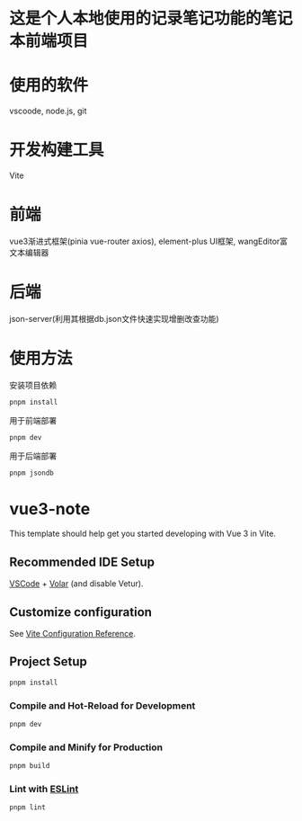 # 这是个人本地使用的记录笔记功能的笔记本前端项目

# 使用的软件
vscoode, node.js, git

# 开发构建工具
Vite

# 前端
vue3渐进式框架(pinia vue-router axios), element-plus UI框架, wangEditor富文本编辑器

# 后端
json-server(利用其根据db.json文件快速实现增删改查功能)

# 使用方法
安装项目依赖
```sh
pnpm install
```

用于前端部署
```sh
pnpm dev
```

用于后端部署
```sh
pnpm jsondb
```





# vue3-note

This template should help get you started developing with Vue 3 in Vite.

## Recommended IDE Setup

[VSCode](https://code.visualstudio.com/) + [Volar](https://marketplace.visualstudio.com/items?itemName=Vue.volar) (and disable Vetur).

## Customize configuration

See [Vite Configuration Reference](https://vitejs.dev/config/).

## Project Setup

```sh
pnpm install
```

### Compile and Hot-Reload for Development

```sh
pnpm dev
```

### Compile and Minify for Production

```sh
pnpm build
```

### Lint with [ESLint](https://eslint.org/)

```sh
pnpm lint
```
